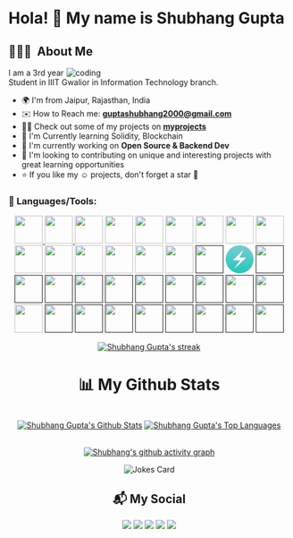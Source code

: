 Hola! 👋 My name is Shubhang Gupta
==================================

## 👨🏻‍💻 &nbsp;About Me
<img align="right" alt="coding" width="400" src="https://cdn.dribbble.com/users/1162077/screenshots/3848914/programmer.gif">

I am a 3rd year Student in IIIT Gwalior in Information Technology branch.

* 🌍  I'm from Jaipur, Rajasthan, India
* ✉️  How to Reach me: **[guptashubhang2000@gmail.com](mailto:guptashubhang2000@gmail.com)**
* 👨‍💻 Check out some of my projects on **[myprojects](https://github.com/shubhanggupta2000/myprojects)**
* 🧠  I'm Currently learning Solidity, Blockchain
* 🔭  I'm currently working on **Open Source & Backend Dev**
* 🤝  I'm looking to contributing on unique and interesting projects with great learning opportunities
* ⭐  If you like my ☺️ projects, don't forget a star 🌟

### 🚀 Languages/Tools:

<p align="center"> 
    <a href="https://reactjs.org/" target="_blank"><img src="https://cdn.jsdelivr.net/gh/devicons/devicon/icons/react/react-original.svg" width="50px" height="50px"/> </a>
    <a href="https://redux.js.org/" target="_blank"><img src="https://cdn.jsdelivr.net/gh/devicons/devicon/icons/redux/redux-original.svg" width="50px" height="50px"/> </a>
    <a href="https://www.canva.com/" target="_blank"><img src="https://cdn.jsdelivr.net/gh/devicons/devicon/icons/canva/canva-original.svg" width="50px" height="50px"/></a>
    <a href="https://nextjs.org/" target="_blank"><img src="https://cdn.jsdelivr.net/gh/devicons/devicon/icons/nextjs/nextjs-original.svg" width="50px" height="50px" /></a>
    <a href="https://graphql.org/" target="_blank"><img src="https://cdn.jsdelivr.net/gh/devicons/devicon/icons/graphql/graphql-plain.svg" width="50px" height="50px" /></a>
    <a href="https://www.javascript.com/" target="_blank"><img src="https://cdn.jsdelivr.net/gh/devicons/devicon/icons/javascript/javascript-original.svg" width="50px" height="50px" /></a>
    <a href="https://www.open-std.org/jtc1/sc22/wg14/" target="_blank"><img src="https://cdn.jsdelivr.net/gh/devicons/devicon/icons/c/c-original.svg" width="50px" height="50px" /></a>
    <a href="https://cplusplus.com/" target="_blank"><img src="https://cdn.jsdelivr.net/gh/devicons/devicon/icons/cplusplus/cplusplus-original.svg" width="50px" height="50px" /></a>
    <a href="https://www.python.org/" target="_blank"><img src="https://cdn.jsdelivr.net/gh/devicons/devicon/icons/python/python-original.svg" width="50px" height="50px" /></a>
    <a href="https://soliditylang.org/" target="_blank"><img src="https://cdn.jsdelivr.net/gh/devicons/devicon/icons/solidity/solidity-original.svg" width="50px" height="50px" /></a>
    <a href="https://html5.org/" target="_blank"><img src="https://cdn.jsdelivr.net/gh/devicons/devicon/icons/html5/html5-original.svg" width="50px" height="50px" /></a>
    <a href="https://www.css3.com/" target="_blank"><img src="https://cdn.jsdelivr.net/gh/devicons/devicon/icons/css3/css3-original.svg" width="50px" height="50px" /></a>
    <a href="https://threejs.org/" target="_blank"><img src="https://cdn.jsdelivr.net/gh/devicons/devicon/icons/threejs/threejs-original.svg" width="50px" height="50px" /></a>
    <a href="https://sass-lang.com/" target="_blank"><img src="https://cdn.jsdelivr.net/gh/devicons/devicon/icons/sass/sass-original.svg" width="50px" height="50px" /></a>
    <a href="https://mui.com/" target="_blank"><img src="https://cdn.jsdelivr.net/gh/devicons/devicon/icons/materialui/materialui-original.svg" width="50px" height="50px" /></a>
    <a href="" target="_blank"><img src="https://user-images.githubusercontent.com/79959361/216953467-226de99a-6327-4d03-aebb-bb61cd2537b6.png" width="50px" height="50px" /></a>
    <a href="" target="_blank"><img src="https://raw.githubusercontent.com/chakra-ui/chakra-ui/0f0c764465ee27178b94e026f6d6eafd9c23c09d/logo/logomark-colored.svg" width="50px" height="50px" /></a>
    <a href="" target="_blank"><img src="https://cdn.jsdelivr.net/gh/devicons/devicon/icons/tailwindcss/tailwindcss-plain.svg" width="50px" height="50px" /></a>
    <a href="" target="_blank"><img src="https://cdn.jsdelivr.net/gh/devicons/devicon/icons/nodejs/nodejs-original.svg" width="50px" height="50px" /></a>
    <a href="" target="_blank"><img src="https://cdn.jsdelivr.net/gh/devicons/devicon/icons/npm/npm-original-wordmark.svg" width="50px" height="50px" /></a>
    <a href="" target="_blank"><img src="https://cdn.jsdelivr.net/gh/devicons/devicon/icons/mysql/mysql-original-wordmark.svg" width="50px" height="50px" /></a>
    <a href="" target="_blank"><img src="https://cdn.jsdelivr.net/gh/devicons/devicon/icons/mongodb/mongodb-original.svg" width="50px" height="50px" /></a>
    <a href="" target="_blank"><img src="https://www.vectorlogo.zone/logos/getpostman/getpostman-icon.svg" width="50px" height="50px" /></a>
    <a href="" target="_blank"><img src="https://cdn.jsdelivr.net/gh/devicons/devicon/icons/git/git-original.svg" width="50px" height="50px" /></a>
    <a href="" target="_blank"><img src="https://cdn.jsdelivr.net/gh/devicons/devicon/icons/github/github-original.svg" width="50px" height="50px" /></a>
    <a href="" target="_blank"><img src="https://cdn.jsdelivr.net/gh/devicons/devicon/icons/gitlab/gitlab-original.svg" width="50px" height="50px" /></a>
    <a href="" target="_blank"><img src="https://camo.githubusercontent.com/add2c9721e333f0043ac938f3dadbc26a282776e01b95b308fcaba5afaf74ae3/68747470733a2f2f6173736574732e76657263656c2e636f6d2f696d6167652f75706c6f61642f76313538383830353835382f7265706f7369746f726965732f76657263656c2f6c6f676f2e706e67" width="50px" height="50px" /></a>
    <a href="https://ubuntu.com/" target="_blank"><img src="https://cdn.jsdelivr.net/gh/devicons/devicon/icons/ubuntu/ubuntu-plain.svg" width="50px" height="50px" /></a>
    <a href="" target="_blank"><img src="https://cdn.jsdelivr.net/gh/devicons/devicon/icons/heroku/heroku-plain.svg" width="50px" height="50px" /></a>
    <a href="" target="_blank"><img src="https://cdn.freebiesupply.com/logos/large/2x/netlify-logo-png-transparent.png" width="50px" height="50px" /></a>
    <a href="" target="_blank"><img src="https://avatars.githubusercontent.com/u/44036562?s=200&v=4" width="50px" height="50px" /></a>
    <a href="" target="_blank"><img src="https://cdn.jsdelivr.net/gh/devicons/devicon/icons/babel/babel-original.svg" width="50px" height="50px" /></a>
    <a href="" target="_blank"><img src="https://cdn.jsdelivr.net/gh/devicons/devicon/icons/linux/linux-original.svg" width="50px" height="50px" /></a>
    <a href="" target="_blank"><img src="https://cdn.jsdelivr.net/gh/devicons/devicon/icons/django/django-plain.svg" width="50px" height="50px" /></a>
    <a href="" target="_blank"><img src="https://cdn.jsdelivr.net/gh/devicons/devicon/icons/figma/figma-original.svg" width="50px" height="50px" /></a>
    <a href="" target="_blank"><img src="https://cdn.jsdelivr.net/gh/devicons/devicon/icons/express/express-original.svg" width="50px" height="50px" /></a>
    
    

 <p align="center">
    <a href="https://github.com/shubhanggupta2000/github-readme-streak-stats">
        <img title="🔥 Get streak stats for your profile at git.io/streak-stats" alt="Shubhang Gupta's streak" src="https://github-readme-streak-stats.herokuapp.com?user=shubhanggupta2000&theme=github-dark-blue&hide_border=true"/>
    </a>
</p>


<div align="center">

# 📊 My Github Stats

<p align="center">
  <br/>
    <a href="https://github.com/shubhanggupta2000/github-readme-stats"><img alt="Shubhang Gupta's Github Stats" src="https://github-readme-stats.vercel.app/api?username=shubhanggupta2000&show_icons=true&count_private=true&theme=react&hide_border=true&bg_color=0D1117" /></a>
  <a href="https://github.com/shubhanggupta2000/github-readme-stats"><img alt="Shubhang Gupta's Top Languages" src="https://github-readme-stats.vercel.app/api/top-langs/?username=shubhanggupta2000&langs_count=8&count_private=true&layout=compact&theme=react&hide_border=true&bg_color=0D1117" /></a>
  <br/>
<br/>

[![Shubhang's github activity graph](https://github-readme-activity-graph.cyclic.app/graph?username=shubhanggupta2000&bg_color=0D1117&color=5BCDEC&line=5BCDEC&point=FFFFFF&hide_border=true)](https://github.com/shubhanggupta2000/github-readme-activity-graph)
</p> 

![Jokes Card](https://readme-jokes.vercel.app/api)

## 📬 My Social
<p align="center">
<a href = "https://www.linkedin.com/in/shubhang-gupta-a081ab201/"><img src="https://img.icons8.com/fluent/48/000000/linkedin.png"/></a>
<a href = "mailto:guptashubhang2000@gmail.com"><img src="https://img.icons8.com/fluent/48/000000/gmail-new.png"/></a>
<a href = "https://www.instagram.com/guptashubhang2000/"><img src="https://img.icons8.com/fluent/48/000000/instagram-new.png"/></a>
<a href = "https://twitter.com/ShubhangGupta13"><img src="https://img.icons8.com/fluent/48/000000/twitter.png"/></a>
<a href = "https://www.facebook.com/shubhang.agarwal.71"><img src="https://img.icons8.com/fluent/48/000000/facebook-new.png"/></a>
</p>
